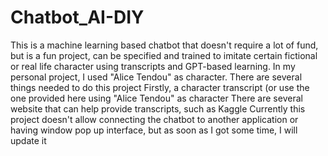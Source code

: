 # Chatbot_AI-DIY
This is a machine learning based chatbot that doesn't require a lot of fund, but is a fun project, can be specified and trained to imitate certain fictional or real life character using transcripts and GPT-based learning. In my personal project, I used "Alice Tendou" as character.
There are several things needed to do this project
Firstly, a character transcript (or use the one provided here using "Alice Tendou" as character
There are several website that can help provide transcripts, such as Kaggle
Currently this project doesn't allow connecting the chatbot to another application or having window pop up interface, but as soon as I got some time, I will update it
